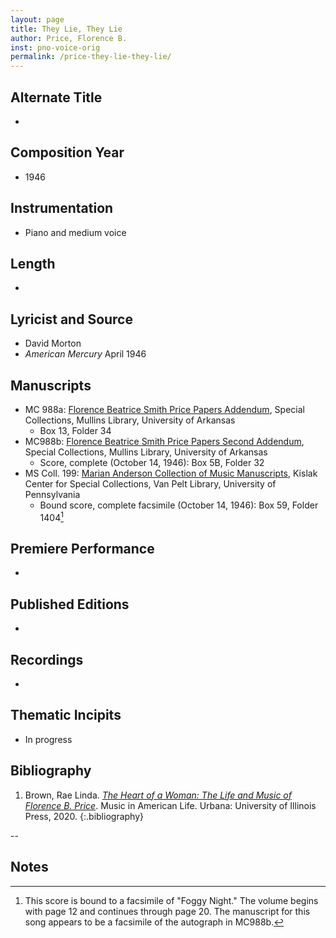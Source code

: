 ```yaml
---
layout: page
title: They Lie, They Lie
author: Price, Florence B.
inst: pno-voice-orig
permalink: /price-they-lie-they-lie/
---
```


## Alternate Title
- 

## Composition Year
- 1946

## Instrumentation
- Piano and medium voice

## Length
- 

## Lyricist and Source
- David Morton
- *American Mercury* April 1946

## Manuscripts
- MC 988a: <a href="https://uark.as.atlas-sys.com/repositories/2/resources/1522" target="_blank">Florence Beatrice Smith Price Papers Addendum</a>, Special Collections, Mullins Library, University of Arkansas
    * Box 13, Folder 34
- MC988b: <a href="https://uark.as.atlas-sys.com/repositories/2/resources/696/" target="_blank">Florence Beatrice Smith Price Papers Second Addendum</a>, Special Collections, Mullins Library, University of Arkansas
    * Score, complete (October 14, 1946): Box 5B, Folder 32
- MS Coll. 199: <a href="https://www.library.upenn.edu/detail/collection/marian-anderson-collection" target="_blank">Marian Anderson Collection of Music Manuscripts</a>, Kislak Center for Special Collections, Van Pelt Library, University of Pennsylvania
    * Bound score, complete facsimile (October 14, 1946): Box 59, Folder 1404[^fn1]


## Premiere Performance
- 

## Published Editions
- 

## Recordings
- 

## Thematic Incipits
- In progress

## Bibliography
1. Brown, Rae Linda. <a href="https://www.worldcat.org/title/1122800180" target="_blank">*The Heart of a Woman: The Life and Music of Florence B. Price*</a>. Music in American Life. Urbana: University of Illinois Press, 2020.
{:.bibliography}

--

## Notes
[^fn1]: This score is bound to a facsimile of "Foggy Night." The volume begins with page 12 and continues through page 20. The manuscript for this song appears to be a facsimile of the autograph in MC988b.
